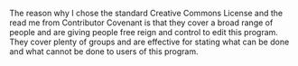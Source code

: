 The reason why I chose the standard Creative Commons License and the read me from Contributor Covenant is that they cover a broad range of people and are giving people free reign and control to edit this program. They cover plenty of groups and are effective for stating what can be done and what cannot be done to users of this program.